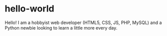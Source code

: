 # hello-world

Hello! I am a hobbyist web developer (HTML5, CSS, JS, PHP, MySQL) and a Python newbie looking to learn a little more every day. 

